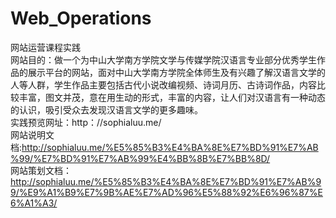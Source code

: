# Web_Operations
网站运营课程实践<br>
网站目的：做一个为中山大学南方学院文学与传媒学院汉语言专业部分优秀学生作品的展示平台的网站，面对中山大学南方学院全体师生及有兴趣了解汉语言文学的人等人群，学生作品主要包括古代小说改编视频、诗词月历、古诗词作品，内容比较丰富，图文并茂，意在用生动的形式，丰富的内容，让人们对汉语言有一种动态的认识，吸引受众去发现汉语言文学的更多趣味。<br>
实践预览网址：http：//sophialuu.me/  <br>
网站说明文档:http://sophialuu.me/%E5%85%B3%E4%BA%8E%E7%BD%91%E7%AB%99/%E7%BD%91%E7%AB%99%E4%BB%8B%E7%BB%8D/  <br>
网站策划文档：http://sophialuu.me/%E5%85%B3%E4%BA%8E%E7%BD%91%E7%AB%99/%E9%A1%B9%E7%9B%AE%E7%AD%96%E5%88%92%E6%96%87%E6%A1%A3/  <br>
